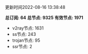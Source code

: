 更新时间2022-08-16 13:38:48

**总订阅: 64**
**总节点: 9325**
**有效节点: 1971**
- v2ray节点: 1631
- ss节点: 243
- trojan节点: 95
- ssr节点: 2
